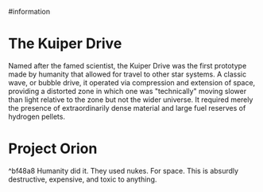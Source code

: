 #information 
# The Kuiper Drive
Named after the famed scientist, the Kuiper Drive was the first prototype made by humanity that allowed for travel to other star systems. A classic wave, or bubble drive, it operated via compression and extension of space, providing a distorted zone in which one was "technically" moving slower than light relative to the zone but not the wider universe. It required merely the presence of extraordinarily dense material and large fuel reserves of hydrogen pellets. 

# Project Orion

^bf48a8
Humanity did it. They used nukes. For space. This is absurdly destructive, expensive, and toxic to anything. 